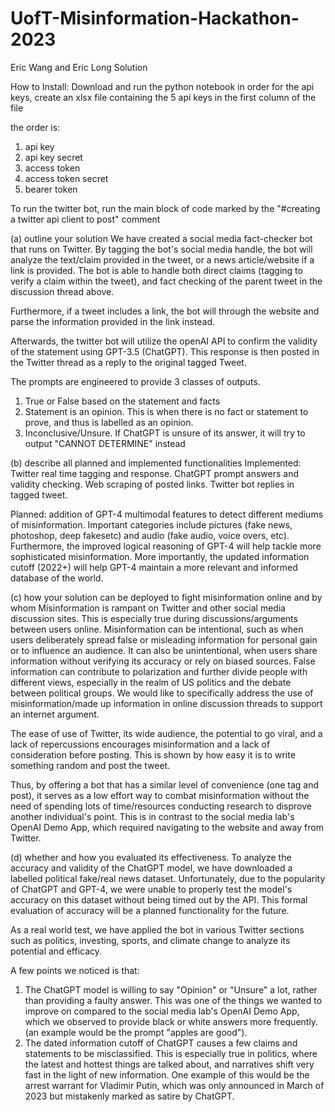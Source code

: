 # UofT-Misinformation-Hackathon-2023
Eric Wang and Eric Long Solution

How to Install:
Download and run the python notebook in order 
for the api keys, create an xlsx file containing the 5 api keys in the first column of the file 

the order is: 
1. api key
2. api key secret
3. access token
4. access token secret
5. bearer token 

To run the twitter bot, run the main block of code marked by the "#creating a twitter api client to post" comment 


(a) outline your solution
We have created a social media fact-checker bot that runs on Twitter. By tagging the bot's social media handle, the bot will analyze the text/claim provided in the tweet, or a news article/website if a link is provided. The bot is able to handle both direct claims (tagging to verify a claim within the tweet), and fact checking of the parent tweet in the discussion thread above.

Furthermore, if a tweet includes a link, the bot will through the website and parse the information provided in the link instead. 

Afterwards, the twitter bot will utilize the openAI API to confirm the validity of the statement using GPT-3.5 (ChatGPT). This response is then posted in the Twitter thread as a reply to the original tagged Tweet. 

The prompts are engineered to provide 3 classes of outputs.
1. True or False based on the statement and facts 
2. Statement is an opinion. This is when there is no fact or statement to prove, and thus is labelled as an opinion.
3. Inconclusive/Unsure. If ChatGPT is unsure of its answer, it will try to output "CANNOT DETERMINE" instead 

(b) describe all planned and implemented functionalities
Implemented: Twitter real time tagging and response. ChatGPT prompt answers and validity checking. Web scraping of posted links. Twitter bot replies in tagged tweet. 

Planned: addition of GPT-4 multimodal features to detect different mediums of misinformation. Important categories include pictures (fake news, photoshop, deep fakesetc) and audio (fake audio, voice overs, etc). Furthermore, the improved logical reasoning of GPT-4 will help tackle more sophisticated misinformation. More importantly, the updated information cutoff (2022+) will help GPT-4 maintain a more relevant and informed database of the world. 

(c) how your solution can be deployed to fight misinformation online and by whom 
Misinformation is rampant on Twitter and other social media discussion sites. This is especially true during discussions/arguments between users online. Misinformation can be intentional, such as when users deliberately spread false or misleading information for personal gain or to influence an audience. It can also be unintentional, when users share information without verifying its accuracy or rely on biased sources. False information can contribute to polarization and further divide people with different views, especially in the realm of US politics and the debate between political groups. 
We would like to specifically address the use of misinformation/made up information in online discussion threads to support an internet argument.

The ease of use of Twitter, its wide audience, the potential to go viral, and a lack of repercussions encourages misinformation and a lack of consideration before posting. This is shown by how easy it is to write something random and post the tweet. 

Thus, by offering a bot that has a similar level of convenience (one tag and post), it serves as a low effort way to combat misinformation without the need of spending lots of time/resources conducting research to disprove another individual's point. This is in contrast to the social media lab's OpenAI Demo App, which required navigating to the website and away from Twitter. 


(d) whether and how you evaluated its effectiveness.
To analyze the accuracy and validity of the ChatGPT model, we have downloaded a labelled political fake/real news dataset. Unfortunately, due to the popularity of ChatGPT and GPT-4, we were unable to properly test the model's accuracy on this dataset without being timed out by the API. This formal evaluation of accuracy will be a planned functionality for the future. 

As a real world test, we have applied the bot in various Twitter sections such as politics, investing, sports, and climate change to analyze its potential and efficacy. 

A few points we noticed is that:
1. The ChatGPT model is willing to say "Opinion" or "Unsure" a lot, rather than providing a faulty answer. This was one of the things we wanted to improve on compared  to the social media lab's OpenAI Demo App, which we observed to provide black or white answers more frequently. (an example would be the prompt "apples are good"). 
2. The dated information cutoff of ChatGPT causes a few claims and statements to be misclassified. This is especially true in politics, where the latest and hottest things are talked about, and narratives shift very fast in the light of new information. One example of this would be the arrest warrant for Vladimir Putin, which was only announced in March of 2023 but mistakenly marked as satire by ChatGPT. 





